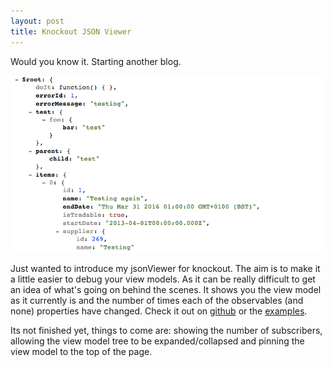 ```yaml
---
layout: post
title: Knockout JSON Viewer
---
```


Would you know it. Starting another blog.

![jsonViewer](/img/jsonViewer.png)

Just wanted to introduce my jsonViewer for knockout. The aim is to make it a little easier to debug your view models. As it can be really difficult to get an idea of what's going on behind the scenes. It shows you the view model as it currently is and the number of times each of the observables (and none) properties have changed. Check it out on [github](https://github.com/mat-mcloughlin/jsonViewer) or the [examples](http://jsfiddle.net/mjmcloug/4F4VX/3/).

Its not finished yet, things to come are: showing the number of subscribers, allowing the view model tree to be expanded/collapsed and pinning the view model to the top of the page.

